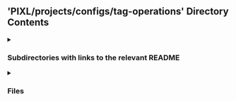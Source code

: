 ## 'PIXL/projects/configs/tag-operations' Directory Contents

<details>
<summary>
<h3> Subdirectories with links to the relevant README </h3> 

</summary>

[manufacturer-overrides](./manufacturer-overrides/README.md)

</details>

<details>
<summary>
<h3> Files </h3> 

</summary>

| **Configuration** | **User docs** |
| :--- | :--- |
| base.yaml | README.md |
| diffusion-weighted-mri.yaml | |
| mri.yaml | |
| ms-pinpoint.yaml | |
| test-external-user.yaml | |
| test-extract-uclh-omop-cdm.yaml | |
| uclh-nasogastric-tube-project-ngt-only-full-dataset.yaml | |
| xray.yaml | |

</details>

